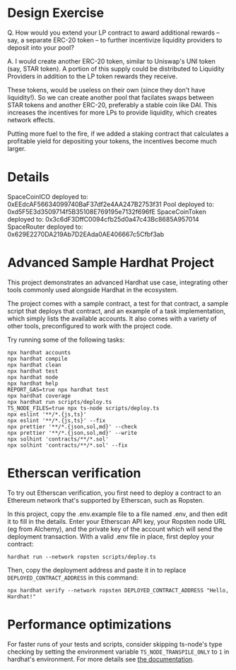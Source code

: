 # Design Exercise

Q. How would you extend your LP contract to award additional rewards – say, a separate ERC-20 token – to further incentivize liquidity providers to deposit into your pool?

A. I would create another ERC-20 token, similar to Uniswap's UNI token (say, STAR token). A portion of this supply could be distributed to Liquidity Providers in addition to the LP token rewards they receive.

These tokens, would be useless on their own (since they don't have liquidity!). So we can create another pool that facilates swaps between STAR tokens and another ERC-20, preferably a stable coin like DAI. This increases the incentives for more LPs to provide liquidity, which creates network effects.

Putting more fuel to the fire, if we added a staking contract that calculates a profitable yield for depositing your tokens, the incentives become much larger.

# Details

SpaceCoinICO deployed to: 0xEEdcAF56634099740BaF37df2e4AA247B2753f31
Pool deployed to: 0xd5F5E3d3509714f5B35108E769195e7132f696fE
SpaceCoinToken deployed to: 0x3c6dF3DffC0094cfb25d0a47c43Bc8685A957014
SpaceRouter deployed to: 0x629E2270DA219Ab7D2EAda0AE406667c5Cfbf3ab

# Advanced Sample Hardhat Project

This project demonstrates an advanced Hardhat use case, integrating other tools commonly used alongside Hardhat in the ecosystem.

The project comes with a sample contract, a test for that contract, a sample script that deploys that contract, and an example of a task implementation, which simply lists the available accounts. It also comes with a variety of other tools, preconfigured to work with the project code.

Try running some of the following tasks:

```shell
npx hardhat accounts
npx hardhat compile
npx hardhat clean
npx hardhat test
npx hardhat node
npx hardhat help
REPORT_GAS=true npx hardhat test
npx hardhat coverage
npx hardhat run scripts/deploy.ts
TS_NODE_FILES=true npx ts-node scripts/deploy.ts
npx eslint '**/*.{js,ts}'
npx eslint '**/*.{js,ts}' --fix
npx prettier '**/*.{json,sol,md}' --check
npx prettier '**/*.{json,sol,md}' --write
npx solhint 'contracts/**/*.sol'
npx solhint 'contracts/**/*.sol' --fix
```

# Etherscan verification

To try out Etherscan verification, you first need to deploy a contract to an Ethereum network that's supported by Etherscan, such as Ropsten.

In this project, copy the .env.example file to a file named .env, and then edit it to fill in the details. Enter your Etherscan API key, your Ropsten node URL (eg from Alchemy), and the private key of the account which will send the deployment transaction. With a valid .env file in place, first deploy your contract:

```shell
hardhat run --network ropsten scripts/deploy.ts
```

Then, copy the deployment address and paste it in to replace `DEPLOYED_CONTRACT_ADDRESS` in this command:

```shell
npx hardhat verify --network ropsten DEPLOYED_CONTRACT_ADDRESS "Hello, Hardhat!"
```

# Performance optimizations

For faster runs of your tests and scripts, consider skipping ts-node's type checking by setting the environment variable `TS_NODE_TRANSPILE_ONLY` to `1` in hardhat's environment. For more details see [the documentation](https://hardhat.org/guides/typescript.html#performance-optimizations).
